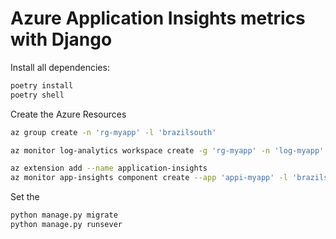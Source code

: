 # Azure Application Insights metrics with Django

Install all dependencies:

```sh
poetry install
poetry shell
```

Create the Azure Resources

```sh
az group create -n 'rg-myapp' -l 'brazilsouth'

az monitor log-analytics workspace create -g 'rg-myapp' -n 'log-myapp' -l 'brazilsouth'

az extension add --name application-insights
az monitor app-insights component create --app 'appi-myapp' -l 'brazilsouth' -g 'rg-myapp' --workspace 'log-myapp'
```

Set the 

```sh
python manage.py migrate
python manage.py runsever
```